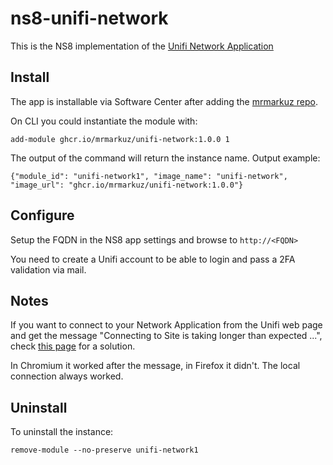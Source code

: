 # ns8-unifi-network

This is the NS8 implementation of the [Unifi Network Application](https://hub.docker.com/r/linuxserver/unifi-network-application)

## Install

The app is installable via Software Center after adding the [mrmarkuz repo](https://repo.mrmarkuz.com/).

On CLI you could instantiate the module with:

    add-module ghcr.io/mrmarkuz/unifi-network:1.0.0 1

The output of the command will return the instance name.
Output example:

    {"module_id": "unifi-network1", "image_name": "unifi-network", "image_url": "ghcr.io/mrmarkuz/unifi-network:1.0.0"}

## Configure

Setup the FQDN in the NS8 app settings and browse to `http://<FQDN>`

You need to create a Unifi account to be able to login and pass a 2FA validation via mail.

## Notes

If you want to connect to your Network Application from the Unifi web page and get the message "Connecting to Site is taking longer than expected ...", check [this page](https://community.ui.com/questions/Connecting-to-site-is-taking-longer-than-expected/70b5bd50-6935-4d54-bc6a-79b744214374) for a solution.

In Chromium it worked after the message, in Firefox it didn't. The local connection always worked.

## Uninstall

To uninstall the instance:

    remove-module --no-preserve unifi-network1
